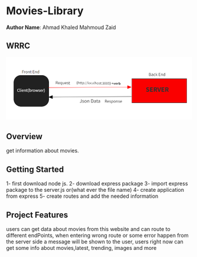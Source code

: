 # Movies-Library
**Author Name**: Ahmad Khaled Mahmoud Zaid

## WRRC
![WRRC](img/WRRC.png)
## Overview
get information about  movies.
## Getting Started

1- first download node js.
2- download express package
3- import express package to the server.js or(what ever the file name)
4- create application from express
5- create routes and add the needed information 

## Project Features
users can get data about movies from this website and can route to different endPoints, when entering wrong route or some error happen from the server side a message will be shown to the user,
users right now can get some info about movies,latest, trending, images and more
